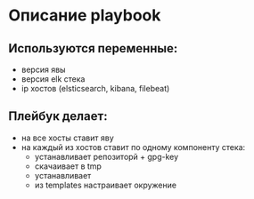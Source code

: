 <h1>Описание playbook</h1>

<h2>Используются переменные:</h2>

 - версия явы
 - версия elk стека
 - ip хостов (elsticsearch, kibana, filebeat)

 <h2> Плейбук делает:</h2>
 
 - на все хосты ставит яву
 - на каждый из хостов ставит по одному компоненту стека:
   - устанавливает репозиторй + gpg-key
   - скачаивает в tmp
   - устанавливает
   - из templates настраивает окружение
